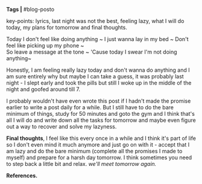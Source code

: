 **Tags |** #blog-posto

key-points: lyrics, last night was not the best, feeling lazy, what I will do today, my plans for tomorrow and final thoughts.

Today I don't feel like doing anything ~ 
I just wanna lay in my bed  ~
Don't feel like picking up my phone ~  
So leave a message at the tone  ~
'Cause today I swear I'm not doing anything~

Honestly, I am feeling really lazy today and don't wanna do anything and I am sure entirely why but maybe I can take a guess, it was probably last night - I slept early and took the pills but still I woke up in the middle of the night and goofed around till 7.

I probably wouldn't have even wrote this post if I hadn't made the promise earlier to write a post daily for a while. But I still have to do the bare minimum of things, study for 50 minutes and goto the gym and I think that's all I will do and write down all the tasks for tomorrow and maybe even figure out a way to recover and solve my lazyness.

**Final thoughts**, I feel like this every once in a while and I think it's part of life so I don't even mind it much anymore and just go on with it - accept that I am lazy and do the bare minimum (complete all the promises I made to myself) and prepare for a harsh day tomorrow. I think sometimes you need to step back a little bit and relax. *we'll meet tomorrow again.*

**References.**